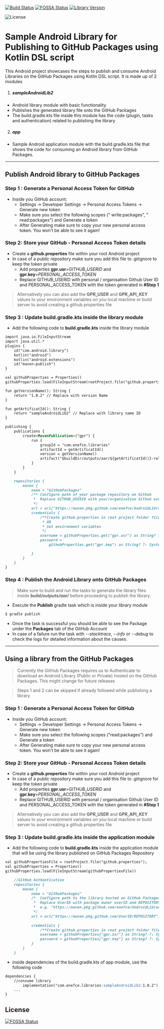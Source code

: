 
[![Build Status](https://github.com/enefce/AndroidLibrary-GPR-KDSL/workflows/Android%20CI/badge.svg)](https://github.com/enefce/AndroidLibrary-GPR-KDSL/actions)
[![FOSSA Status](https://app.fossa.com/api/projects/git%2Bgithub.com%2Fenefce%2FAndroidLibrary-GPR-KDSL.svg?type=shield)](https://app.fossa.com/projects/git%2Bgithub.com%2Fenefce%2FAndroidLibrary-GPR-KDSL?ref=badge_shield)
[![Library Version](https://img.shields.io/badge/LibraryVersion-v1.0.2-brightgreen)](https://github.com/enefce/AndroidLibrary-GPR-KDSL/packages/50498)

![License](https://img.shields.io/github/license/enefce/AndroidLibrary-GPR-KDSL?color=2fc544)


# Sample Android Library for Publishing to GitHub Packages using Kotlin DSL script

  This Android project showcases the steps to publish and consume Android Libraries on the GitHub Packages using Kotlin DSL script.
   It is made up of 2 modules 
   
  1. ##### sampleAndroidLib2
   - Android library module with basic functionality
   - Publishes the generated library file onto the GitHub Packages
   - The build.gradle.kts file inside this module has the code (plugin, tasks and authentication) related to publishing the library
  2.  #####  app
   - Sample Android application module with the build.gradle.kts file that shows the code for consuming an Android library from GitHub Packages.
 
------------
## Publish Android library to GitHub Packages

### Step 1 : Generate a Personal Access Token for GitHub
- Inside you GitHub account:
	- Settings -> Developer Settings -> Personal Access Tokens -> Generate new token
	- Make sure you select the following scopes (" write:packages", " read:packages") and Generate a token
	- After Generating make sure to copy your new personal access token. You won’t be able to see it again!

### Step 2: Store your GitHub - Personal Access Token details
- Create a **github.properties** file within your root Android project
- In case of a public repository make sure you  add this file to .gitignore to keep the token private
	- Add properties **gpr.usr**=*GITHUB_USERID* and **gpr.key**=*PERSONAL_ACCESS_TOKEN*
	- Replace GITHUB_USERID with personal / organisation Github User ID and PERSONAL_ACCESS_TOKEN with the token generated in **#Step 1**
	
> Alternatively you can also add the **GPR_USER** and **GPR_API_KEY** values to your environment variables on you local machine or build server to avoid creating a github properties file

### Step 3 : Update build.gradle.kts inside the library module
- Add the following code to **build.gradle.kts** inside the library module
```markdown
import java.io.FileInputStream
import java.util.*
plugins {
    id("com.android.library")
    kotlin("android")
    kotlin("android.extensions")
    id("maven-publish")
}
```
```markdown
val githubProperties = Properties()
githubProperties.load(FileInputStream(rootProject.file("github.properties")))
```
```markdown
fun getVersionName(): String {
    return "1.0.2" // Replace with version Name
}
```
```markdown
fun getArtificatId(): String {
    return "sampleAndroidLib2" // Replace with library name ID
}
```
```markdown
publishing {
    publications {
        create<MavenPublication>("gpr") {
            run {
                groupId = "com.enefce.libraries"
                artifactId = getArtificatId()
                version = getVersionName()
                artifact("$buildDir/outputs/aar/${getArtificatId()}-release.aar")
            }
        }
    }

    repositories {
        maven {
            name = "GitHubPackages"
            /** Configure path of your package repository on Github
             *  Replace GITHUB_USERID with your/organisation Github userID and REPOSITORY with the repository name on GitHub
             */
            url = uri("https://maven.pkg.github.com/enefce/AndroidLibrary-GPR-KDSL")
            credentials {
                /**Create github.properties in root project folder file with gpr.usr=GITHUB_USER_ID  & gpr.key=PERSONAL_ACCESS_TOKEN
                 * OR
                 * Set environment variables
                 */
                username = githubProperties.get("gpr.usr") as String? ?: System.getenv("GPR_USER")
                password =
                    githubProperties.get("gpr.key") as String? ?: System.getenv("GPR_API_KEY")

            }
        }
    }
}
```
### Step 4 : Publish the Android Library onto GitHub Packages
> Make sure to build and run the tasks to generate the library files inside ***build/outputs/aar/*** before proceeding to publish the library.

- Execute the ****Publish**** gradle task which is inside your library module
  
```markdown
$ gradle publish
```
- Once the task is successful you should be able to see the Package under the **Packages** tab of the GitHub Account
- In case of a failure run the task with *--stacktrace*, *--info* or *--debug* to check the logs for detailed information about the causes.
	

------------
## Using a library from the GitHub Packages
> Currently the GitHub Packages requires us to Authenticate to download an Android Library (Public or Private) hosted on the GitHub Packages. This might change for future releases

> Steps 1 and 2 can be skipped if already followed while publishing a library

### Step 1 : Generate a Personal Access Token for GitHub
- Inside you GitHub account:
	- Settings -> Developer Settings -> Personal Access Tokens -> Generate new token
	- Make sure you select the following scopes ("read:packages") and Generate a token
	- After Generating make sure to copy your new personal access token. You won’t be able to see it again!

### Step 2: Store your GitHub - Personal Access Token details
- Create a **github.properties** file within your root Android project
- In case of a public repository make sure you  add this file to .gitignore for keep the token private
	- Add properties **gpr.usr**=*GITHUB_USERID* and **gpr.key**=*PERSONAL_ACCESS_TOKEN*
	- Replace GITHUB_USERID with personal / organisation Github User ID and PERSONAL_ACCESS_TOKEN with the token generated in **#Step 1**
	
> Alternatively you can also add the **GPR_USER** and **GPR_API_KEY** values to your environment variables on you local machine or build server to avoid creating a github properties file

### Step 3 : Update build.gradle.kts inside the application module
- Add the following code to **build.gradle.kts** inside the application module that will be using the library published on GitHub Packages Repository
```markdown
val githubPropertiesFile = rootProject.file("github.properties");
val githubProperties = Properties()
githubProperties.load(FileInputStream(githubPropertiesFile))
```
```markdown
    //GitHub Authentication
    repositories {
        maven {
            name = "GitHubPackages"
            /*  Configure path to the library hosted on GitHub Packages Registry
             *  Replace UserID with package owner userID and REPOSITORY with the repository name
             *  e.g. "https://maven.pkg.github.com/enefce/AndroidLibrary-GPR-KDSL"
             */
            url = uri("https://maven.pkg.github.com/UserID/REPOSITORY")
	    
            credentials {
                /**Create github.properties in root project folder file with gpr.usr=GITHUB_USER_ID  & gpr.key =PERSONAL_ACCESS_TOKEN**/
                username = githubProperties["gpr.usr"] as String? ?: System.getenv("GPR_USER")
                password = githubProperties["gpr.key"] as String? ?: System.getenv("GPR_API_KEY")
            }
        }
    }
```

- inside dependencies of the build.gradle.kts of app module, use the following code
```markdown
dependencies {
    //consume library
        implementation("com.enefce.libraries:sampleAndroidLib2:1.0.2")
	...
}
```



## License
[![FOSSA Status](https://app.fossa.io/api/projects/git%2Bgithub.com%2Fenefce%2FAndroidLibrary-GPR-KDS.svg?type=large)](https://app.fossa.io/projects/git%2Bgithub.com%2Fenefce%2FAndroidLibrary-GPR-KDS?ref=badge_large)


